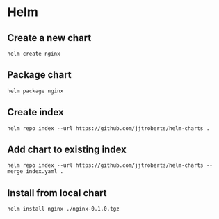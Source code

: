 # Helm

## Create a new chart
```
helm create nginx
```

## Package chart
```
helm package nginx
```

## Create index
```
helm repo index --url https://github.com/jjtroberts/helm-charts .
```

## Add chart to existing index
```
helm repo index --url https://github.com/jjtroberts/helm-charts --merge index.yaml .
```

## Install from local chart
```
helm install nginx ./nginx-0.1.0.tgz
```